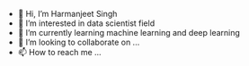 - 👋 Hi, I’m Harmanjeet Singh
- 👀 I’m interested in data scientist field
- 🌱 I’m currently learning machine learning and deep learning 
- 💞️ I’m looking to collaborate on ...
- 📫 How to reach me ...

<!---
harmangahir/harmangahir is a ✨ special ✨ repository because its `README.md` (this file) appears on your GitHub profile.
You can click the Preview link to take a look at your changes.
--->
